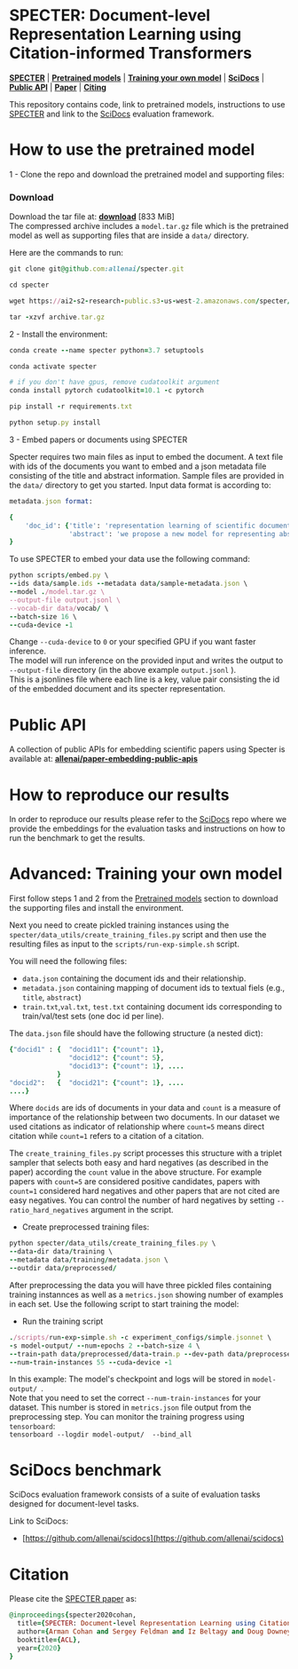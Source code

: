 # SPECTER: Document-level Representation Learning using Citation-informed Transformers

[**SPECTER**](#specter-document-level-representation-learning-using-citation-informed-transformers) | [**Pretrained models**](#How-to-use-the-pretrained-model) | [**Training your own model**](#advanced-training-your-own-model) | 
[**SciDocs**](https://github.com/allenai/scidocs) | [**Public API**](#Public-api) | 
[**Paper**](https://arxiv.org/pdf/2004.07180.pdf) | [**Citing**](#Citation) 


This repository contains code, link to pretrained models, instructions to use [SPECTER](https://arxiv.org/pdf/2004.07180.pdf) and link to the [SciDocs](https://github.com/allenai/scidocs) evaluation framework.

# How to use the pretrained model

1 - Clone the repo and download the pretrained model and supporting files:

### Download

Download the tar file at: [**download**](https://ai2-s2-research-public.s3-us-west-2.amazonaws.com/specter/archive.tar.gz) [833 MiB]  
The compressed archive includes a `model.tar.gz` file which is the pretrained model as well as supporting files that are inside a `data/` directory. 

Here are the commands to run:

```ruby
git clone git@github.com:allenai/specter.git

cd specter

wget https://ai2-s2-research-public.s3-us-west-2.amazonaws.com/specter/archive.tar.gz

tar -xzvf archive.tar.gz 
```


2 - Install the environment:

```ruby
conda create --name specter python=3.7 setuptools  

conda activate specter  

# if you don't have gpus, remove cudatoolkit argument
conda install pytorch cudatoolkit=10.1 -c pytorch   

pip install -r requirements.txt  

python setup.py install
```


3 - Embed papers or documents using SPECTER

Specter requires two main files as input to embed the document. A text file with ids of the documents you want to embed and a json metadata file consisting of the title and abstract information. Sample files are provided in the `data/` directory to get you started. Input data format is according to:

```ruby
metadata.json format:

{
    'doc_id': {'title': 'representation learning of scientific documents',
               'abstract': 'we propose a new model for representing abstracts'},
}
```

To use SPECTER to embed your data use the following command:

```ruby
python scripts/embed.py \
--ids data/sample.ids --metadata data/sample-metadata.json \
--model ./model.tar.gz \
--output-file output.jsonl \
--vocab-dir data/vocab/ \
--batch-size 16 \
--cuda-device -1
```

Change `--cuda-device` to `0` or your specified GPU if you want faster inference.  
The model will run inference on the provided input and writes the output to `--output-file` directory (in the above example `output.jsonl` ).  
This is a jsonlines file where each line is a key, value pair consisting the id of the embedded document and its specter representation.


# Public API

A collection of public APIs for embedding scientific papers using Specter is available at: [**allenai/paper-embedding-public-apis**](https://github.com/allenai/paper-embedding-public-apis) 


# How to reproduce our results

In order to reproduce our results please refer to the [SciDocs](https://github.com/allenai/scidocs) repo where we provide the embeddings for the evaluation tasks and instructions on how to run the benchmark to get the results.

# Advanced: Training your own model

First follow steps 1 and 2 from the [Pretrained models](#How-to-use-the-pretrained-model) section to download the supporting files and install the environment.

Next you need to create pickled training instances using the `specter/data_utils/create_training_files.py` script and then use the resulting files as input to the `scripts/run-exp-simple.sh` script.  

You will need the following files:
* `data.json` containing the document ids and their relationship.  
* `metadata.json` containing mapping of document ids to textual fiels (e.g., `title`, `abstract`)
* `train.txt`,`val.txt`, `test.txt` containing document ids corresponding to train/val/test sets (one doc id per line).

The `data.json` file should have the following structure (a nested dict):  
```ruby
{"docid1" : {  "docid11": {"count": 1}, 
               "docid12": {"count": 5},
               "docid13": {"count": 1}, ....
            }
"docid2":   {  "docid21": {"count": 1}, ....
....}
```

Where `docids` are ids of documents in your data and `count` is a measure of importance of the relationship between two documents. In our dataset we used citations as indicator of relationship where `count=5` means direct citation while `count=1` refers to a citation of a citation.  
  
The `create_training_files.py` script processes this structure with a triplet sampler that selects both easy and hard negatives (as described in the paper) according the `count` value in the above structure. For example papers with `count=5` are considered positive candidates, papers with `count=1` considered hard negatives and other papers that are not cited are easy negatives. You can control the number of hard negatives by setting `--ratio_hard_negatives` argument in the script.  

- Create preprocessed training files:  
```ruby
python specter/data_utils/create_training_files.py \
--data-dir data/training \
--metadata data/training/metadata.json \
--outdir data/preprocessed/
```

After preprocessing the data you will have three pickled files containing training instannces as well as a `metrics.json` showing number of examples in each set. Use the following script to start training the model:

- Run the training script
```ruby
./scripts/run-exp-simple.sh -c experiment_configs/simple.jsonnet \
-s model-output/ --num-epochs 2 --batch-size 4 \
--train-path data/preprocessed/data-train.p --dev-path data/preprocessed/data-val.p \
--num-train-instances 55 --cuda-device -1
```

In this example: The model's checkpoint and logs will be stored in `model-output/ `.  
Note that you need to set the correct `--num-train-instances` for your dataset. This number is stored in `metrics.json` file output from the preprocessing step.
You can monitor the training progress using `tensorboard`:  
`tensorboard --logdir model-output/  --bind_all`


# SciDocs benchmark

SciDocs evaluation framework consists of a suite of evaluation tasks designed for document-level tasks.

Link to SciDocs: 

*   [https://github.com/allenai/scidocs](https://github.com/allenai/scidocs)


# Citation

Please cite the [SPECTER paper](https://arxiv.org/pdf/2004.07180.pdf) as:  

```ruby
@inproceedings{specter2020cohan,
  title={SPECTER: Document-level Representation Learning using Citation-informed Transformers},
  author={Arman Cohan and Sergey Feldman and Iz Beltagy and Doug Downey and Daniel S. Weld},
  booktitle={ACL},
  year={2020}
}
```
